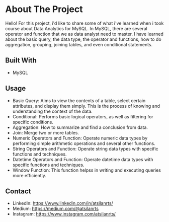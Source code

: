 # About The Project

Hello!
For this project, i'd like to share some of what i've learned when i took course about Data Analytics for MySQL. In MySQL, there are several operator and function that we as data analyst need to master. I have learned about the basic query, the data type, the operator and functions, how to do aggregation, grouping, joining tables, and even conditional statements.

## Built With

* MySQL

## Usage
* Basic Query: Aims to view the contents of a table, select certain attributes, and display them simply. This is the process of knowing and understanding the context of the data.
* Conditional: Performs basic logical operators, as well as filtering for specific conditions.
* Aggregation: How to summarize and find a conclusion from data. 
* Join: Merge two or more tables. 
* Numeric Operators and Function: Operate numeric data types by performing simple arithmetic operations and several other functions.
* String Operators and Function: Operate string data types with specific functions and techniques.
* Datetime Operators and Function: Operate datetime data types with specific functions and techniques.
* Window Function: This function helpss in writing and executing queries more efficiently.

## Contact
* LinkedIn: https://www.linkedin.com/in/atsilanrts/
* Medium: https://medium.com/@atsilanrts
* Instagram: https://www.instagram.com/atsilanrts/



